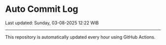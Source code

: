 # Auto Commit Log

Last updated: Sunday, 03-08-2025 12:22 WIB

---

This repository is automatically updated every hour using GitHub Actions.
